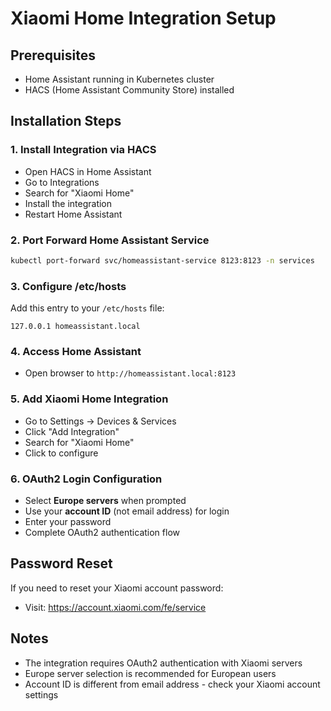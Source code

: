 # Xiaomi Home Integration Setup

## Prerequisites
- Home Assistant running in Kubernetes cluster
- HACS (Home Assistant Community Store) installed

## Installation Steps

### 1. Install Integration via HACS
- Open HACS in Home Assistant
- Go to Integrations
- Search for "Xiaomi Home"
- Install the integration
- Restart Home Assistant

### 2. Port Forward Home Assistant Service
```bash
kubectl port-forward svc/homeassistant-service 8123:8123 -n services
```

### 3. Configure /etc/hosts
Add this entry to your `/etc/hosts` file:
```
127.0.0.1 homeassistant.local
```

### 4. Access Home Assistant
- Open browser to `http://homeassistant.local:8123`

### 5. Add Xiaomi Home Integration
- Go to Settings → Devices & Services
- Click "Add Integration"
- Search for "Xiaomi Home"
- Click to configure

### 6. OAuth2 Login Configuration
- Select **Europe servers** when prompted
- Use your **account ID** (not email address) for login
- Enter your password
- Complete OAuth2 authentication flow

## Password Reset
If you need to reset your Xiaomi account password:
- Visit: https://account.xiaomi.com/fe/service

## Notes
- The integration requires OAuth2 authentication with Xiaomi servers
- Europe server selection is recommended for European users
- Account ID is different from email address - check your Xiaomi account settings